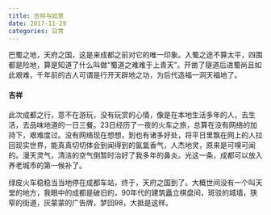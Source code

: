 ```yaml
---
title: 吉祥与如意
date: 2017-11-29
categories: 日常
---
```


巴蜀之地，天府之国，这是来成都之前对它的唯一印象。入蜀之途不算太平，四围都是险地，算是知道了什么叫做“蜀道之难难于上青天”。开凿了隧道后进蜀尚且如此艰难，千年前的古人可谓是行开天辟地之功，为后代造福一洞天福地了。

#### 吉祥

此次成都之行，意不在游玩，没有玩赏的心情，像是在本地生活多年的人，去生活，去品味地道的一日三餐。23日经历了一夜的火车之旅，总算在没有网络的加持下，艰难度过。没有网络现在想想，到也有诸多好处，将平日里飘在网上的人拉回现实世界，能真真切切体会到闻得到的氤氲香气，人杰地灵，原来是可嗅可闻的。漫天灵气，清洁的空气倒暂时治好了我多年的鼻炎。光这一条，成都可以放入养老城市的第一候补了。

绿皮火车稳稳当当地停在成都车站，终于，天府之国到了。大概世间没有一个叫天堂的地方，我眼中的成都是破旧的，90年代的建筑矗立棋盘间，斑驳的城墙，狭窄的街道，灰蒙蒙的广告牌，梦回98，大抵是这样。